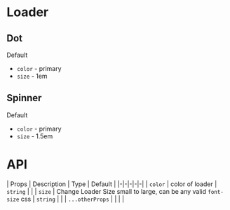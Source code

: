 # Loader

## Dot

Default
- `color` - primary
- `size` - 1em

## Spinner

Default
- `color` - primary
- `size` - 1.5em
# API
| Props | Description | Type | Default |
|-|-|-|-|-|
| `color` | color of loader | `string` | |
| `size` | Change Loader Size small to large, can be any valid `font-size` css | `string` | |
| `...otherProps` | | | |
